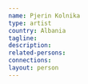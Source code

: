 ```yaml
---
name: Pjerin Kolnika
type: artist
country: Albania
tagline:
description:
related-persons:
connections:
layout: person
---
```

